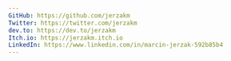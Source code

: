 ```yaml
---
GitHub: https://github.com/jerzakm
Twitter: https://twitter.com/jerzakm
dev.to: https://dev.to/jerzakm
Itch.io: https://jerzakm.itch.io
LinkedIn: https://www.linkedin.com/in/marcin-jerzak-592b85b4
---
```

